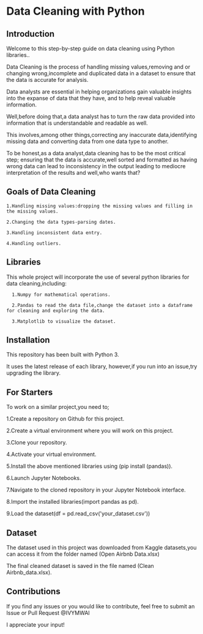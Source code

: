 # Data Cleaning with Python

## Introduction

Welcome to this step-by-step guide on data cleaning using Python libraries..

Data Cleaning is the process of handling missing values,removing and or changing wrong,incomplete and duplicated data in a dataset to ensure that the data is accurate for analysis.

Data analysts are essential in helping organizations gain valuable insights into the expanse of data that they have, and  to help reveal valuable information.

Well,before doing that,a data analyst has to turn the raw data provided into information that is understandable and readable as well.

This involves,among other things,correcting any inaccurate data,identifying missing data and converting data from one data type to another.

To be honest,as a data analyst,data cleaning has to be the most critical step; ensuring that the data is accurate,well sorted and formatted as having wrong data can lead to inconsistency in the output leading to mediocre interpretation of the results and well,who wants that?

## Goals of Data Cleaning

    1.Handling missing values:dropping the missing values and filling in the missing values.

    2.Changing the data types-parsing dates.

    3.Handling inconsistent data entry.

    4.Handling outliers.

## Libraries

This whole project will incorporate the use of several python libraries for data cleaning,including:

      1.Numpy for mathematical operations.

      2.Pandas to read the data file,change the dataset into a dataframe for cleaning and exploring the data.

      3.Matplotlib to visualize the dataset.

## Installation

This repository has been built with Python 3.

It uses the latest release of each library, however,if you run into an issue,try upgrading the library.

## For Starters

To work on a similar project,you need to;

1.Create a repository on Github for this project.

2.Create a virtual environment where you will work on this project.

3.Clone your repository.

4.Activate your virtual environment.

5.Install the above mentioned libraries using (pip install (pandas)).

6.Launch Jupyter Notebooks.

7.Navigate to the cloned repository in your Jupyter Notebook interface.

8.Import the installed libraries(import pandas as pd).

9.Load the dataset(df = pd.read_csv('your_dataset.csv'))

## Dataset

The dataset used in this project was downloaded from Kaggle datasets,you can access it from the folder named (Open Airbnb Data.xlsx)

The final cleaned dataset is saved in the file named (Clean Airbnb_data.xlsx).

## Contributions

If you find any issues or you would like to contribute, feel free to submit an Issue or Pull Request @IVYMWAI

I appreciate your input!
